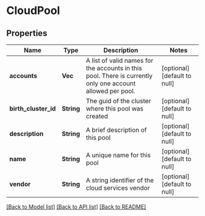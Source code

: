 # CloudPool

## Properties
Name | Type | Description | Notes
------------ | ------------- | ------------- | -------------
**accounts** | **Vec<String>** | A list of valid names for the accounts in this pool.  There is currently only one account allowed per pool. | [optional] [default to null]
**birth_cluster_id** | **String** | The guid of the cluster where this pool was created | [optional] [default to null]
**description** | **String** | A brief description of this pool | [optional] [default to null]
**name** | **String** | A unique name for this pool | [optional] [default to null]
**vendor** | **String** | A string identifier of the cloud services vendor | [optional] [default to null]

[[Back to Model list]](../README.md#documentation-for-models) [[Back to API list]](../README.md#documentation-for-api-endpoints) [[Back to README]](../README.md)


